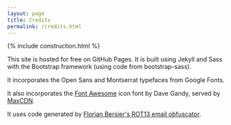 ```yaml
---
layout: page
title: Credits
permalink: /credits.html
---
```

{% include construction.html %}

This site is hosted for free on GitHub Pages. It is built using Jekyll and
Sass with the Bootstrap framework (using code from bootstrap-sass).

It incorporates the Open Sans and Montserrat typefaces from Google Fonts.

It also incorporates the [Font Awesome](http://fontawesome.io) icon font by
Dave Gandy, served by
[MaxCDN](http://www.bootstrapcdn.com/#fontawesome_tab).

It uses code generated by
[Florian Bersier's ROT13 email obfuscator](http://rot13.florianbersier.com).
